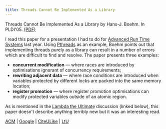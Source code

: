```yaml
---
title: Threads Cannot Be Implemented As a Library
---
```


<span class="title">Threads Cannot Be Implemented As a Library</span> by Hans-J. Boehm. In PLDI'05. <a href="http://www.hpl.hp.com/techreports/2004/HPL-2004-209.pdf">(PDF)</a>

I read this paper for a presentation I had to do for <a href="http://cs.anu.edu.au/~Steve.Blackburn/teaching/comp4700/">Advanced Run Time Systems</a> last year. Using <a href="http://www.llnl.gov/computing/tutorials/pthreads/">Pthreads</a> as an example, Boehm points out that implementing threads purely as a library can result in a number of errors which are difficult to find and resolve. The paper presents three examples: <ul><li><strong>concurrent modification</strong> &mdash; where races are introduced by optimisations ignorant of concurrency requirements; </li><li><strong>rewriting adjacent data</strong> &mdash; where race conditions are introduced when variables protected by different locks are packed into the same memory location;</li><li><strong>register promotion</strong> &mdash; where register promotion optimisations can modify protected variables outside of an atomic region.</li></ul>As is mentioned in the <acronym title="The Programming Languages Weblog">Lambda the Ultimate</acronym> discussion (linked below), this paper doesn't describe anything terribly new but it was an interesting read.

<a href="http://portal.acm.org/citation.cfm?doid=1065010.1065042">ACM</a> |
<a href="http://scholar.google.com/scholar?cluster=12433137887989415736">Google</a> |
<a href="http://www.citeulike.org/article/230206">CiteULike</a> |
<a href="http://lambda-the-ultimate.org/node/950">LtU</a>
